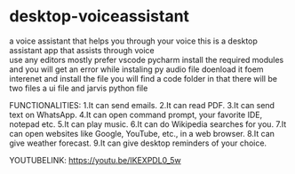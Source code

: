 # desktop-voiceassistant
a voice assistant that helps you through your voice
this is a desktop assistant app that assists through voice  
use any editors  mostly prefer vscode pycharm install the required modules and  you will get an error while instaling py audio file doenload it foem interenet and install the file
you  will find a  code folder in that there  will be two files a ui file and jarvis python file  

FUNCTIONALITIES:
1.It can send emails.
2.It can read PDF.
3.It can send text on WhatsApp.
4.It can open command prompt, your favorite IDE, notepad etc.
5.It can play music.
6.It can do Wikipedia searches for you.
7.It can open websites like Google, YouTube, etc., in a web browser.
8.It can give weather forecast.
9.It can give desktop reminders of your choice.

YOUTUBELINK:
https://youtu.be/IKEXPDL0_5w
